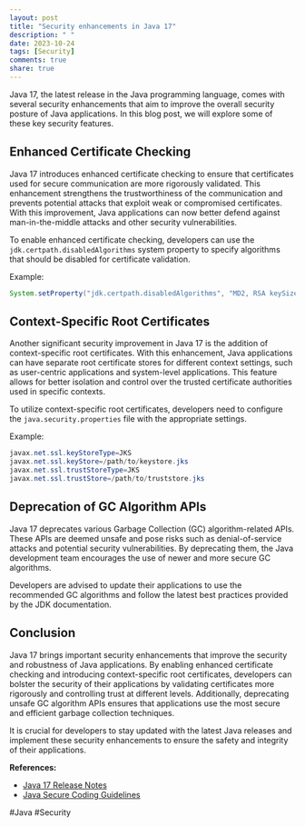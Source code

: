 ```yaml
---
layout: post
title: "Security enhancements in Java 17"
description: " "
date: 2023-10-24
tags: [Security]
comments: true
share: true
---
```


Java 17, the latest release in the Java programming language, comes with several security enhancements that aim to improve the overall security posture of Java applications. In this blog post, we will explore some of these key security features.

## Enhanced Certificate Checking

Java 17 introduces enhanced certificate checking to ensure that certificates used for secure communication are more rigorously validated. This enhancement strengthens the trustworthiness of the communication and prevents potential attacks that exploit weak or compromised certificates. With this improvement, Java applications can now better defend against man-in-the-middle attacks and other security vulnerabilities.

To enable enhanced certificate checking, developers can use the `jdk.certpath.disabledAlgorithms` system property to specify algorithms that should be disabled for certificate validation.

Example:

```java
System.setProperty("jdk.certpath.disabledAlgorithms", "MD2, RSA keySize < 2048");
```

## Context-Specific Root Certificates

Another significant security improvement in Java 17 is the addition of context-specific root certificates. With this enhancement, Java applications can have separate root certificate stores for different context settings, such as user-centric applications and system-level applications. This feature allows for better isolation and control over the trusted certificate authorities used in specific contexts.

To utilize context-specific root certificates, developers need to configure the `java.security.properties` file with the appropriate settings.

Example:

```java
javax.net.ssl.keyStoreType=JKS
javax.net.ssl.keyStore=/path/to/keystore.jks
javax.net.ssl.trustStoreType=JKS
javax.net.ssl.trustStore=/path/to/truststore.jks
```

## Deprecation of GC Algorithm APIs

Java 17 deprecates various Garbage Collection (GC) algorithm-related APIs. These APIs are deemed unsafe and pose risks such as denial-of-service attacks and potential security vulnerabilities. By deprecating them, the Java development team encourages the use of newer and more secure GC algorithms.

Developers are advised to update their applications to use the recommended GC algorithms and follow the latest best practices provided by the JDK documentation.

## Conclusion

Java 17 brings important security enhancements that improve the security and robustness of Java applications. By enabling enhanced certificate checking and introducing context-specific root certificates, developers can bolster the security of their applications by validating certificates more rigorously and controlling trust at different levels. Additionally, deprecating unsafe GC algorithm APIs ensures that applications use the most secure and efficient garbage collection techniques.

It is crucial for developers to stay updated with the latest Java releases and implement these security enhancements to ensure the safety and integrity of their applications.

**References:**
- [Java 17 Release Notes](https://openjdk.java.net/projects/jdk/17/)
- [Java Secure Coding Guidelines](https://www.oracle.com/java/technologies/javase/seccodeguide.html)

#Java #Security